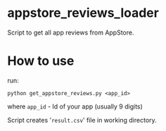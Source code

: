 # appstore_reviews_loader
Script to get all app reviews from AppStore.

# How to use

run:
```
python get_appstore_reviews.py <app_id>
```

where ```app_id``` - Id of your app (usually 9 digits)

Script creates '```result.csv```' file in working directory.

